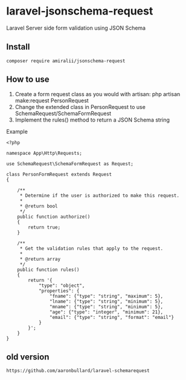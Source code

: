 # laravel-jsonschema-request
Laravel Server side form validation using JSON Schema

## Install
    composer require amiralii/jsonschema-request

## How to use
1. Create a form request class as you would with artisan: php artisan make:request PersonRequest
2. Change the extended class in PersonRequest to use SchemaRequest/SchemaFormRequest
3. Implement the rules() method to return a JSON Schema string

Example
```
<?php

namespace App\Http\Requests;

use SchemaRequest\SchemaFormRequest as Request;

class PersonFormRequest extends Request
{

    /**
     * Determine if the user is authorized to make this request.
     *
     * @return bool
     */
    public function authorize()
    {
        return true;
    }

    /**
     * Get the validation rules that apply to the request.
     *
     * @return array
     */
    public function rules()
    {
        return '{
            "type": "object",
            "properties": {
                "fname": {"type": "string", "maximum": 5},
                "lname": {"type": "string", "minimum": 5},
                "mname": {"type": "string", "minimum": 5},
                "age": {"type": "integer", "minimum": 21},
                "email": {"type": "string", "format": "email"}
            }
        }';
    }
}

```

## old version 
    https://github.com/aaronbullard/laravel-schemarequest
